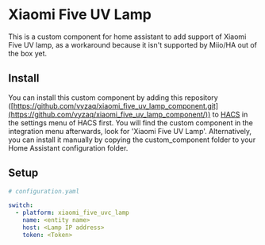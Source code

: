 # Xiaomi Five UV Lamp

This is a custom component for home assistant to add support of Xiaomi Five UV lamp, as a workaround because it isn't supported by Miio/HA out of the box yet.

## Install

You can install this custom component by adding this repository ([https://github.com/vyzaq/xiaomi_five_uv_lamp_component.git](https://github.com/vyzaq/xiaomi_five_uv_lamp_component/)) to [HACS](https://hacs.xyz/) in the settings menu of HACS first. You will find the custom component in the integration menu afterwards, look for 'Xiaomi Five UV Lamp'. Alternatively, you can install it manually by copying the custom_component folder to your Home Assistant configuration folder.

## Setup

```yaml
# configuration.yaml

switch:
  - platform: xiaomi_five_uvc_lamp
    name: <entity name>
    host: <Lamp IP address>
    token: <Token>

